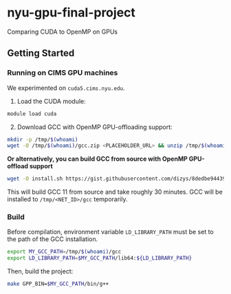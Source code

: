 # nyu-gpu-final-project

Comparing CUDA to OpenMP on GPUs

## Getting Started

### Running on CIMS GPU machines

We experimented on `cuda5.cims.nyu.edu`.

1. Load the CUDA module:

```bash
module load cuda
```

2. Download GCC with OpenMP GPU-offloading support:

```bash
mkdir -p /tmp/$(whoami)
wget -O /tmp/$(whoami)/gcc.zip <PLACEHOLDER_URL> && unzip /tmp/$(whoami)/gcc.zip -d /tmp/$(whoami) && rm -f /tmp/$(whoami)/gcc.zip
```

**Or alternatively, you can build GCC from source with OpenMP GPU-offload support**

```bash
wget -O install.sh https://gist.githubusercontent.com/dizys/8dedbe94439b91d759b6c1e6e316d542/raw/3ddbd8def8cc5bc7ce42549317820df16daf9e96/build_gcc_with_offload.sh && sh install.sh && rm -f install.sh
```

This will build GCC 11 from source and take roughly 30 minutes. GCC will be installed to `/tmp/<NET_ID>/gcc` temporarily.

### Build

Before compilation, environment variable `LD_LIBRARY_PATH` must be set to the path of the GCC installation.

```bash
export MY_GCC_PATH=/tmp/$(whoami)/gcc
export LD_LIBRARY_PATH=$MY_GCC_PATH/lib64:${LD_LIBRARY_PATH}
```

Then, build the project:

```bash
make GPP_BIN=$MY_GCC_PATH/bin/g++
```
